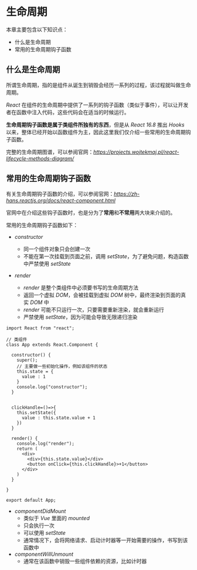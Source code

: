 # 生命周期

本章主要包含以下知识点：

- 什么是生命周期
- 常用的生命周期钩子函数



## 什么是生命周期

所谓生命周期，指的是组件从诞生到销毁会经历一系列的过程，该过程就叫做生命周期。

*React* 在组件的生命周期中提供了一系列的钩子函数（类似于事件），可以让开发者在函数中注入代码，这些代码会在适当的时候运行。

**生命周期钩子函数是属于类组件所独有的东西**，但是从 *React 16.8* 推出 *Hooks* 以来，整体已经开始以函数组件为主，因此这里我们仅介绍一些常用的生命周期钩子函数。

完整的生命周期图谱，可以参阅官网：*https://projects.wojtekmaj.pl/react-lifecycle-methods-diagram/*



## 常用的生命周期钩子函数

有关生命周期钩子函数的介绍，可以参阅官网：*https://zh-hans.reactjs.org/docs/react-component.html*

官网中在介绍这些钩子函数时，也是分为了**常用**和**不常用**两大块来介绍的。

常用的生命周期钩子函数如下：

- *constructor*
    - 同一个组件对象只会创建一次
    - 不能在第一次挂载到页面之前，调用 *setState*，为了避免问题，构造函数中严禁使用 *setState*

- *render*
    - *render* 是整个类组件中必须要书写的生命周期方法
    - 返回一个虚拟 *DOM*，会被挂载到虚拟 *DOM* 树中，最终渲染到页面的真实 *DOM* 中
    - *render* 可能不只运行一次，只要需要重新渲染，就会重新运行
    - 严禁使用 *setState*，因为可能会导致无限递归渲染

```react
import React from "react";

// 类组件
class App extends React.Component {

  constructor() {
    super();
    // 主要做一些初始化操作，例如该组件的状态
    this.state = {
      value : 1
    }
    console.log("constructor");
  }


  clickHandle=()=>{
    this.setState({
      value : this.state.value + 1
    })
  }

  render() {
    console.log("render");
    return (
      <div>
        <div>{this.state.value}</div>
        <button onClick={this.clickHandle}>+1</button>
      </div>
    )
  }

}

export default App;

```

- *componentDidMount*
    - 类似于 *Vue* 里面的 *mounted*
    - 只会执行一次
    - 可以使用 *setState*
    - 通常情况下，会将网络请求、启动计时器等一开始需要的操作，书写到该函数中
- *componentWillUnmount*
    - 通常在该函数中销毁一些组件依赖的资源，比如计时器
